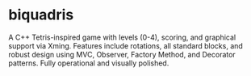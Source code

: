# biquadris
A C++ Tetris-inspired game with levels (0-4), scoring, and graphical support via Xming. Features include rotations, all standard blocks, and robust design using MVC, Observer, Factory Method, and Decorator patterns. Fully operational and visually polished.
